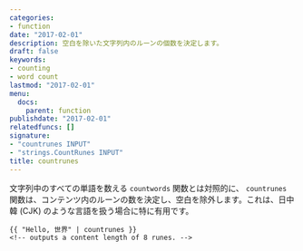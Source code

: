 ```yaml
---
categories:
- function
date: "2017-02-01"
description: 空白を除いた文字列内のルーンの個数を決定します。
draft: false
keywords:
- counting
- word count
lastmod: "2017-02-01"
menu:
  docs:
    parent: function
publishdate: "2017-02-01"
relatedfuncs: []
signature:
- "countrunes INPUT"
- "strings.CountRunes INPUT"
title: countrunes
---
```


文字列中のすべての単語を数える `countwords` 関数とは対照的に、 `countrunes` 関数は、コンテンツ内のルーンの数を決定し、空白を除外します。これは、日中韓 (CJK) のような言語を扱う場合に特に有用です。

```go-html-template
{{ "Hello, 世界" | countrunes }}
<!-- outputs a content length of 8 runes. -->
```

[pagevars]: /variables/page/
